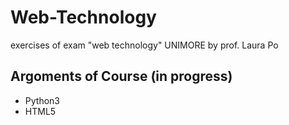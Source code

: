 # Web-Technology
exercises of exam "web technology" UNIMORE by prof. Laura Po

## Argoments of Course (in progress)
- Python3
- HTML5
